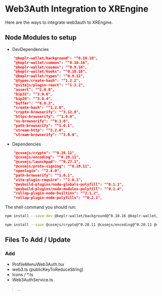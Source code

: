 # Web3Auth Integration to XREngine

Here are the ways to integrate web3auth to XREngine.

## Node Modules to setup

- DevDependencies

```json
    "@keplr-wallet/background": "^0.10.16",
    "@keplr-wallet/common": "^0.10.16",
    "@keplr-wallet/cosmos": "^0.9.16",
    "@keplr-wallet/hooks": "^0.10.16",
    "@keplr-wallet/types": "^0.9.12",
    "@types/create-hash": "^1.2.2",
    "@vitejs/plugin-react": "^1.3.2",
    "assert": "^2.0.0",
    "bip32": "^2.0.6",
    "bip39": "^3.0.4",
    "buffer": "^6.0.3",
    "create-hash": "^1.2.0",
    "crypto-browserify": "^3.12.0",
    "https-browserify": "^1.0.0",
    "os-browserify": "^0.3.0",
    "path-browserify": "^1.0.1",
    "stream-http": "^3.2.0",
    "stream-browserify": "^3.0.0",
```

- Dependencies

```json
    "@cosmjs/crypto": "^0.28.11",
    "@cosmjs/encoding": "^0.28.11",
    "@cosmjs/launchpad": "^0.27.1",
    "@cosmjs/proto-signing": "^0.28.11",
    "openlogin": "^2.4.0",
    "path-browserify": "^1.0.1",
    "vite-plugin-require": "^1.0.1",
    "@esbuild-plugins/node-globals-polyfill": "^0.1.1",
    "@esbuild-plugins/node-modules-polyfill": "^0.1.4",
    "rollup-plugin-node-builtins": "^2.1.2",
    "rollup-plugin-node-polyfills": "^0.2.1",
```

The shell command you should run: 

```bash
npm install --save-dev @keplr-wallet/background@^0.10.16 @keplr-wallet/common@^0.10.16 @keplr-wallet/cosmos@^0.9.16 @keplr-wallet/hooks@^0.10.16 @keplr-wallet/types@^0.9.12 @types/create-hash@^1.2.2 @vitejs/plugin-react@^1.3.2 assert@^2.0.0 bip32@^2.0.6 bip39@^3.0.4 buffer@^6.0.3 create-hash@^1.2.0 crypto-browserify@^3.12.0 https-browserify@^1.0.0 os-browserify@^0.3.0 path-browserify@^1.0.1 stream-browserify@^3.0.0 stream-http@^3.2.0

npm install --save @cosmjs/crypto@^0.28.11 @cosmjs/encoding@^0.28.11 @cosmjs/launchpad@^0.27.1 @cosmjs/proto-signing@^0.28.11 openlogin@^2.4.0 path-browserify@^1.0.1 vite-plugin-require@1.0.1 @esbuild-plugins/node-globals-polyfill@^0.1.1 @esbuild-plugins/node-modules-polyfill@^0.1.4 rollup-plugin-node-polyfills@^0.2.1
```

## Files To Add / Update

### Add

 - ProfileMenuWeb3Auth.tsx
 - web3.ts (publicKeyToReduceString)
 - Icons / *.ts
 - Web3AuthService.ts

> ...